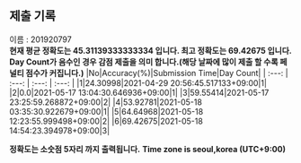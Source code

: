 


  
## 제출 기록  
이름 : 201920797  
**현재 평균 정확도는 45.31139333333334 입니다. 최고 정확도는 69.42675 입니다.**  
**Day Count가 음수인 경우 감점 제출을 의미 합니다.(해당 날짜에 많이 제출 할 수록 페널티 점수가 커집니다.)**
|No|Accuracy(%)|Submission Time|Day Count|
| :---: | :---: | :---: | :---: |
|1|24.30998|2021-04-29 20:56:45.517133+09:00|1|
|2|0.0|2021-05-17 13:04:30.646936+09:00|1|
|3|59.55414|2021-05-17 23:25:59.268872+09:00|2|
|4|53.92781|2021-05-18 03:35:30.922679+09:00|1|
|5|64.64968|2021-05-18 12:23:55.999498+09:00|2|
|6|69.42675|2021-05-18 14:54:23.394978+09:00|3|


**정확도는 소숫점 5자리 까지 출력됩니다.**
**Time zone is seoul,korea (UTC+9:00)**
